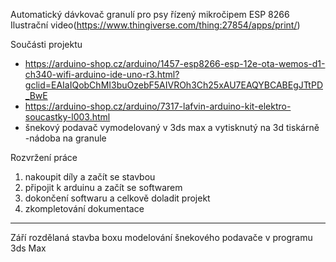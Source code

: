 Automatický dávkovač granulí pro psy řízený mikročipem ESP 8266
Ilustrační video(https://www.thingiverse.com/thing:27854/apps/print/)

Součásti projektu
- https://arduino-shop.cz/arduino/1457-esp8266-esp-12e-ota-wemos-d1-ch340-wifi-arduino-ide-uno-r3.html?gclid=EAIaIQobChMI3buOzebF5AIVROh3Ch25xAU7EAQYBCABEgJTtPD_BwE
- https://arduino-shop.cz/arduino/7317-lafvin-arduino-kit-elektro-soucastky-l003.html
- šnekový podavač vymodelovaný v 3ds max a vytisknutý na 3d tiskárně
-nádoba na granule

Rozvržení práce
1. nakoupit díly a začít se stavbou
2. připojit k arduinu a začít se softwarem
3. dokončení softwaru a celkově doladit projekt
4. zkompletování dokumentace
_______________________________________________________________________________________________________________________________
Září
rozdělaná stavba boxu
modelování šnekového podavače v programu 3ds Max
